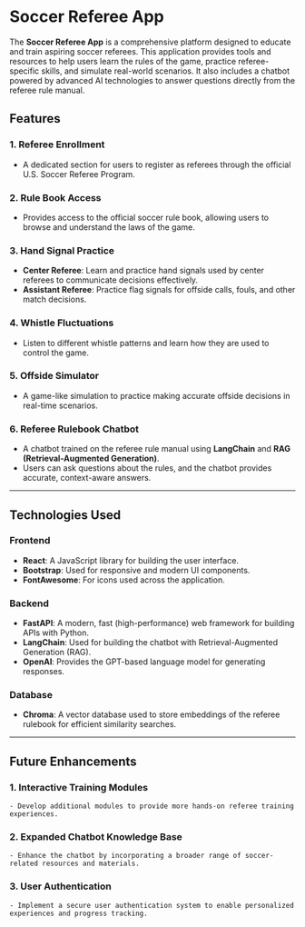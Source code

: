 # Soccer Referee App

The **Soccer Referee App** is a comprehensive platform designed to educate and train aspiring soccer referees. This application provides tools and resources to help users learn the rules of the game, practice referee-specific skills, and simulate real-world scenarios. It also includes a chatbot powered by advanced AI technologies to answer questions directly from the referee rule manual.

## Features

### 1. **Referee Enrollment**
   - A dedicated section for users to register as referees through the official U.S. Soccer Referee Program.

### 2. **Rule Book Access**
   - Provides access to the official soccer rule book, allowing users to browse and understand the laws of the game.

### 3. **Hand Signal Practice**
   - **Center Referee**: Learn and practice hand signals used by center referees to communicate decisions effectively.
   - **Assistant Referee**: Practice flag signals for offside calls, fouls, and other match decisions.

### 4. **Whistle Fluctuations**
   - Listen to different whistle patterns and learn how they are used to control the game.

### 5. **Offside Simulator**
   - A game-like simulation to practice making accurate offside decisions in real-time scenarios.

### 6. **Referee Rulebook Chatbot**
   - A chatbot trained on the referee rule manual using **LangChain** and **RAG (Retrieval-Augmented Generation)**.
   - Users can ask questions about the rules, and the chatbot provides accurate, context-aware answers.

---

## Technologies Used

### **Frontend**
- **React**: A JavaScript library for building the user interface.
- **Bootstrap**: Used for responsive and modern UI components.
- **FontAwesome**: For icons used across the application.

### **Backend**
- **FastAPI**: A modern, fast (high-performance) web framework for building APIs with Python.
- **LangChain**: Used for building the chatbot with Retrieval-Augmented Generation (RAG).
- **OpenAI**: Provides the GPT-based language model for generating responses.

### **Database**
- **Chroma**: A vector database used to store embeddings of the referee rulebook for efficient similarity searches.

---

## Future Enhancements

### 1. **Interactive Training Modules**
    - Develop additional modules to provide more hands-on referee training experiences.

### 2. **Expanded Chatbot Knowledge Base**
    - Enhance the chatbot by incorporating a broader range of soccer-related resources and materials.

### 3. **User Authentication**
    - Implement a secure user authentication system to enable personalized experiences and progress tracking.
